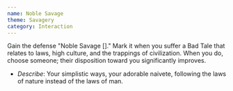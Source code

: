 ```yaml
---
name: Noble Savage
theme: Savagery
category: Interaction
---
```


Gain the defense "Noble Savage []." Mark it when you suffer a Bad Tale that relates to laws, high culture, and the trappings of civilization. When you do, choose someone; their disposition toward you significantly improves.

* *Describe*: Your simplistic ways, your adorable naivete, following the laws of nature instead of the laws of man.